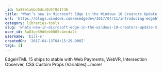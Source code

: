 ```yaml
---
_id: 5a88e1abbd6dca0d5f0d1f36
title: "What’s new in Microsoft Edge in the Windows 10 Creators Update - Microsoft Edge Dev BlogMicrosoft Edge Dev Blog"
url: 'https://blogs.windows.com/msedgedev/2017/04/11/introducing-edgehtml-15/#bi8mEqGypTBPAbQb.97'
category: libraries-tools
slug: 'whats-new-in-microsoft-edge-in-the-windows-10-creators-update-microsoft-edge-dev-blogmicrosoft-edge'
user_id: 5a83ce59d6eb0005c4ecda2c
username: 'bill-s'
createdOn: '2017-04-13T04:15:29.000Z'
tags: []
---
```


EdgeHTML 15 ships to stable with Web Payments, WebVR, Intersection Observer, CSS Custom Props (Variables)...more!
